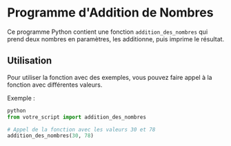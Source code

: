 # Programme d'Addition de Nombres

Ce programme Python contient une fonction `addition_des_nombres` qui prend deux nombres en paramètres, les additionne, puis imprime le résultat.

## Utilisation

Pour utiliser la fonction avec des exemples, vous pouvez faire appel à la fonction avec différentes valeurs.

Exemple :

```python
python
from votre_script import addition_des_nombres

# Appel de la fonction avec les valeurs 30 et 78
addition_des_nombres(30, 78)
